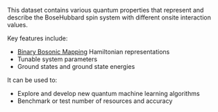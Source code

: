This dataset contains various quantum properties that represent and describe the BoseHubbard spin system with different onsite interaction values.

Key features include:

- [Binary Bosonic Mapping](https://arxiv.org/abs/2105.12563) Hamiltonian representations
- Tunable system parameters
- Ground states and ground state energies

It can be used to:

- Explore and develop new quantum machine learning algorithms
- Benchmark or test number of resources and accuracy
